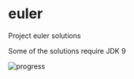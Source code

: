 # euler
Project euler solutions

Some of the solutions require JDK 9

![progress]

[progress]: https://projecteuler.net/profile/adam.skywalker.png?q=1
